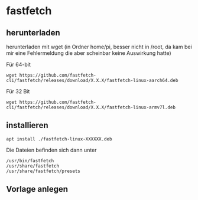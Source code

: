 # fastfetch
## herunterladen
  
herunterladen mit wget (in Ordner home/pi, besser nicht in /root, da kam bei mir eine Fehlermeldung die aber scheinbar keine Auswirkung hatte)

Für 64-bit 

    wget https://github.com/fastfetch-cli/fastfetch/releases/download/X.X.X/fastfetch-linux-aarch64.deb
    
Für 32 Bit
    
    wget https://github.com/fastfetch-cli/fastfetch/releases/download/X.X.X/fastfetch-linux-armv7l.deb

## installieren

    apt install ./fastfetch-linux-XXXXXX.deb

Die Dateien befinden sich dann unter

    /usr/bin/fastfetch
    /usr/share/fastfetch
    /usr/share/fastfetch/presets

## Vorlage anlegen



    
